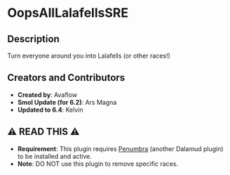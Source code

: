 # OopsAllLalafellsSRE

## Description
Turn everyone around you into Lalafells (or other races!)

## Creators and Contributors
- **Created by**: Avaflow
- **Smol Update (for 6.2)**: Ars Magna
- **Updated to 6.4**: Kelvin

## ⚠️ READ THIS ⚠️
- **Requirement**: This plugin requires [Penumbra](https://github.com/xivdev/Penumbra) (another Dalamud plugin) to be installed and active.
- **Note**: DO NOT use this plugin to remove specific races.
